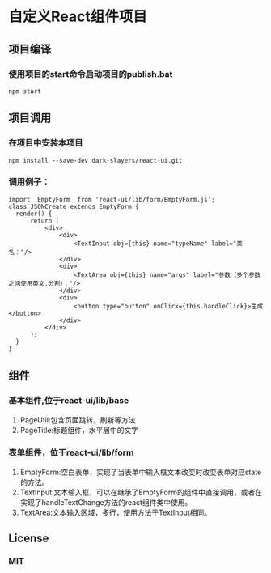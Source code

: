 # 自定义React组件项目
## 项目编译
### 使用项目的start命令启动项目的publish.bat
`npm start`
## 项目调用
### 在项目中安装本项目
`npm install --save-dev dark-slayers/react-ui.git`
### 调用例子：
```
import  EmptyForm  from 'react-ui/lib/form/EmptyForm.js';
class JSONCreate extends EmptyForm {
  render() {
      return (
          <div>
              <div>
                  <TextInput obj={this} name="typeName" label="类名："/>
              </div>
              <div>
                  <TextArea obj={this} name="args" label="参数（多个参数之间使用英文,分割）："/>
              </div>
              <div>
                  <button type="button" onClick={this.handleClick}>生成</button>
              </div>
          </div>
      );
  }
}
```
## 组件
### 基本组件,位于react-ui/lib/base
1. PageUtil:包含页面跳转，刷新等方法
2. PageTitle:标题组件，水平居中的文字
### 表单组件，位于react-ui/lib/form
1. EmptyForm:空白表单，实现了当表单中输入框文本改变时改变表单对应state的方法。
2. TextInput:文本输入框，可以在继承了EmptyForm的组件中直接调用，或者在实现了handleTextChange方法的react组件类中使用。
3. TextArea:文本输入区域，多行，使用方法于TextInput相同。
## License
### MIT
